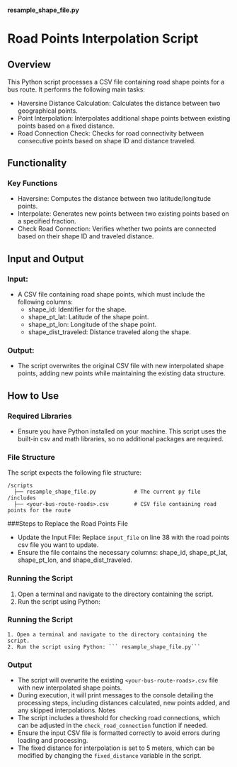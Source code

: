 #### resample_shape_file.py
# Road Points Interpolation Script
## Overview
This Python script processes a CSV file containing road shape points for a bus route. It performs the following main tasks:

* Haversine Distance Calculation: Calculates the distance between two geographical points.
* Point Interpolation: Interpolates additional shape points between existing points based on a fixed distance.
* Road Connection Check: Checks for road connectivity between consecutive points based on shape ID and distance traveled.

## Functionality
### Key Functions
* Haversine: Computes the distance between two latitude/longitude points.
* Interpolate: Generates new points between two existing points based on a specified fraction.
* Check Road Connection: Verifies whether two points are connected based on their shape ID and traveled distance.


## Input and Output
### Input:
* A CSV file containing road shape points, which must include the following columns:
    * shape_id: Identifier for the shape.
    * shape_pt_lat: Latitude of the shape point.
    * shape_pt_lon: Longitude of the shape point.
    * shape_dist_traveled: Distance traveled along the shape.

### Output:

* The script overwrites the original CSV file with new interpolated shape points, adding new points while maintaining the existing data structure.


## How to Use
### Required Libraries
* Ensure you have Python installed on your machine. This script uses the built-in csv and math libraries, so no additional packages are required.

### File Structure
The script expects the following file structure:

```
/scripts
  ├── resample_shape_file.py            # The current py file
/includes
  ├── <your-bus-route-roads>.csv        # CSV file containing road points for the route 
```

###Steps to Replace the Road Points File
* Update the Input File:
Replace ```input_file``` on line 38 with the road points csv file you want to update.
* Ensure the file contains the necessary columns: shape_id, shape_pt_lat, shape_pt_lon, and shape_dist_traveled.


### Running the Script
1. Open a terminal and navigate to the directory containing the script.
2. Run the script using Python:
### Running the Script
    1. Open a terminal and navigate to the directory containing the script.
    2. Run the script using Python: ``` resample_shape_file.py```


### Output
* The script will overwrite the existing ```<your-bus-route-roads>.csv```  file with new interpolated shape points.
* During execution, it will print messages to the console detailing the processing steps, including distances calculated, new points added, and any skipped interpolations.
Notes
* The script includes a threshold for checking road connections, which can be adjusted in the ```check_road_connection``` function if needed.
* Ensure the input CSV file is formatted correctly to avoid errors during loading and processing.
* The fixed distance for interpolation is set to 5 meters, which can be modified by changing the ```fixed_distance``` variable in the script.